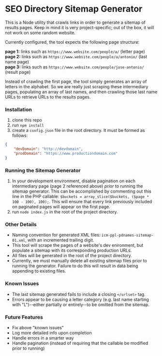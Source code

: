 # SEO Directory Sitemap Generator

This is a Node utility that crawls links in order to generate a sitemap of results pages. Keep in mind it is very project-specific; out of the box, it will not work on some random website.

Currently configured, the tool expects the following page structure:

**page 1:** links such as `https://www.website.com/people/a/` (letter page)  
**page 2:** links such as `https://www.website.com/people/a/antonio/` (last name page)  
**page 3:** links such as `https://www.website.com/people/jose-antonio/` (result page)  

Instead of crawling the first page, the tool simply generates an array of letters in the alphabet. So we are really just scraping these intermediary pages, populating an array of last names, and then crawling those last name URLs to retrieve URLs to the results pages.

### Installation

1. clone this repo
2. run `npm install`
3. create a `config.json` file in the root directory. It must be formed as follows:

```json
{
    "devDomain": "http://devdomain",
    "prodDomain": "https://www.productiondomain.com"
}
```

### Running the Sitemap Generator

1. In your development environment, disable pagination on each intermediary page (page 2 referenced above) _prior_ to running the sitemap generator. This can be accomplished by commenting out this line in the PHP callable: `$buckets = array_slice($buckets, ($page * 100 - 100), 100);`. This will ensure that every link previously included on paginated pages will appear on the first page.
2. run `node index.js` in the root of the project directory.

### Other Details

* Naming convention for generated XML files: `icm-ppl-pdnames-sitemap-01.xml`, with an incremented trailing digit.
* This tool will scrape the pages of a website's dev enironment, but populate a sitemap with its corresponding production URLs.
* All files will be generated in the root of the project directory.
* Currently, we must manually delete all existing sitemap files prior to running the generator. Failure to do this will result in data being appending to existing files.

### Known Issues

* The last sitemap generated fails to include a closing `</urlset>` tag.
* Errors appear to be causing a letter category (e.g. last name starting with "L")--either partially or entirely--to be omitted from the sitemap.

### Future Features

* Fix above "known issues"
* Log more detailed info upon completion
* Handle errors in a smarter way
* Handle pagination (instead of requiring that the callable be modified prior to running)